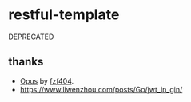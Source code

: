 # restful-template

DEPRECATED

## thanks

- [Opus](https://github.com/fzf404/Opus) by [fzf404](https://github.com/fzf404).
- <https://www.liwenzhou.com/posts/Go/jwt_in_gin/>
